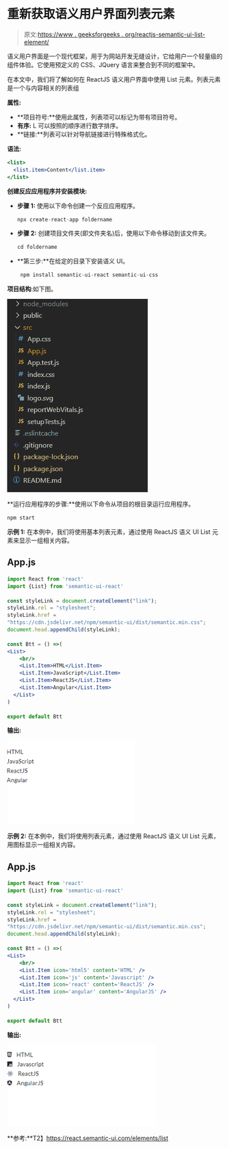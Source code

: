 # 重新获取语义用户界面列表元素

> 原文:[https://www . geeksforgeeks . org/reactjs-semantic-ui-list-element/](https://www.geeksforgeeks.org/reactjs-semantic-ui-list-element/)

语义用户界面是一个现代框架，用于为网站开发无缝设计，它给用户一个轻量级的组件体验。它使用预定义的 CSS、JQuery 语言来整合到不同的框架中。

在本文中，我们将了解如何在 ReactJS 语义用户界面中使用 List 元素。列表元素是一个与内容相关的列表组

**属性:**

*   **项目符号:**使用此属性，列表项可以标记为带有项目符号。
*   **有序:** L 可以按照的顺序进行数字排序。
*   **链接:**列表可以针对导航链接进行特殊格式化。

**语法:**

```jsx
<list>
  <list.item>Content</list.item>
</list>
```

**创建反应应用程序并安装模块:**

*   **步骤 1:** 使用以下命令创建一个反应应用程序。

    ```jsx
    npx create-react-app foldername
    ```

*   **步骤 2:** 创建项目文件夹(即文件夹名)后，使用以下命令移动到该文件夹。

    ```jsx
    cd foldername
    ```

*   **第三步:**在给定的目录下安装语义 UI。

    ```jsx
     npm install semantic-ui-react semantic-ui-css
    ```

**项目结构**:如下图。

![](img/f04ae0d8b722a9fff0bd9bd138b29c23.png)

**运行应用程序的步骤:**使用以下命令从项目的根目录运行应用程序。

```jsx
npm start
```

**示例 1:** 在本例中，我们将使用基本列表元素，通过使用 ReactJS 语义 UI List 元素来显示一组相关内容。

## App.js

```jsx
import React from 'react'
import {List} from 'semantic-ui-react'

const styleLink = document.createElement("link");
styleLink.rel = "stylesheet";
styleLink.href = 
"https://cdn.jsdelivr.net/npm/semantic-ui/dist/semantic.min.css";
document.head.appendChild(styleLink);

const Btt = () =>( 
<List>
    <br/>
    <List.Item>HTML</List.Item>
    <List.Item>JavaScript</List.Item>
    <List.Item>ReactJS</List.Item>
    <List.Item>Angular</List.Item>
  </List>
)

export default Btt    
```

**输出:**

![](img/517621e2eeaf9e1b36575da3b84d0c46.png)

**示例 2:** 在本例中，我们将使用列表元素，通过使用 ReactJS 语义 UI List 元素，用图标显示一组相关内容。

## App.js

```jsx
import React from 'react'
import {List} from 'semantic-ui-react'

const styleLink = document.createElement("link");
styleLink.rel = "stylesheet";
styleLink.href = 
"https://cdn.jsdelivr.net/npm/semantic-ui/dist/semantic.min.css";
document.head.appendChild(styleLink);

const Btt = () =>( 
<List>
    <br/>
    <List.Item icon='html5' content='HTML' />
    <List.Item icon='js' content='Javascript' />
    <List.Item icon='react' content='ReactJS' />
    <List.Item icon='angular' content='AngularJS' />
  </List>
)

export default Btt    
```

**输出:**

![](img/c5d3abaf6d65721bbafb3b372bd1068c.png)

**参考:**T2】https://react.semantic-ui.com/elements/list